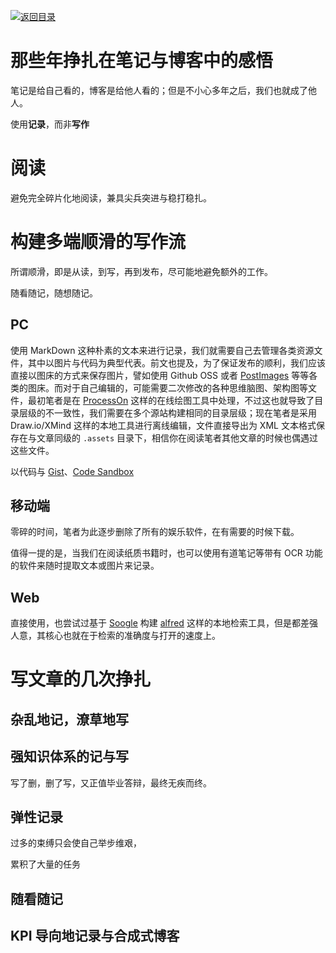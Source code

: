 [![返回目录](https://parg.co/U0e)](https://parg.co/U0X)

# 那些年挣扎在笔记与博客中的感悟

笔记是给自己看的，博客是给他人看的；但是不小心多年之后，我们也就成了他人。

使用**记录**，而非**写作**

# 阅读

避免完全碎片化地阅读，兼具尖兵突进与稳打稳扎。

# 构建多端顺滑的写作流

所谓顺滑，即是从读，到写，再到发布，尽可能地避免额外的工作。

随看随记，随想随记。

## PC

使用 MarkDown 这种朴素的文本来进行记录，我们就需要自己去管理各类资源文件，其中以图片与代码为典型代表。前文也提及，为了保证发布的顺利，我们应该直接以图床的方式来保存图片，譬如使用 Github OSS 或者 [PostImages](https://postimages.org/) 等等各类的图床。而对于自己编辑的，可能需要二次修改的各种思维脑图、架构图等文件，最初笔者是在 [ProcessOn](https://processon.com) 这样的在线绘图工具中处理，不过这也就导致了目录层级的不一致性，我们需要在多个源站构建相同的目录层级；现在笔者是采用 Draw.io/XMind 这样的本地工具进行离线编辑，文件直接导出为 XML 文本格式保存在与文章同级的 `.assets` 目录下，相信你在阅读笔者其他文章的时候也偶遇过这些文件。

以代码与 [Gist]()、[Code Sandbox]()

## 移动端

零碎的时间，笔者为此逐步删除了所有的娱乐软件，在有需要的时候下载。

值得一提的是，当我们在阅读纸质书籍时，也可以使用有道笔记等带有 OCR 功能的软件来随时提取文本或图片来记录。

## Web

直接使用，也尝试过基于 [Soogle]() 构建 [alfred]() 这样的本地检索工具，但是都差强人意，其核心也就在于检索的准确度与打开的速度上。

# 写文章的几次挣扎

## 杂乱地记，潦草地写

## 强知识体系的记与写

写了删，删了写，又正值毕业答辩，最终无疾而终。

## 弹性记录

过多的束缚只会使自己举步维艰，

累积了大量的任务

## 随看随记

## KPI 导向地记录与合成式博客
